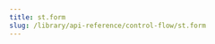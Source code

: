```yaml
---
title: st.form
slug: /library/api-reference/control-flow/st.form
---
```


<Autofunction function="streamlit.form" />